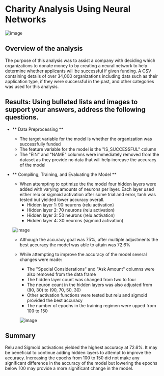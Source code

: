 # Charity Analysis Using Neural Networks
![image](https://user-images.githubusercontent.com/107161421/196058697-8c2e789a-a241-4789-af51-d2b837b8e1a0.png)


## Overview of the analysis

The purpose of this analysis was to assist a company with deciding which organizations to donate money to by creating a neural network to help determine whether applicants will be successful if given funding. A CSV containing details of over 34,000 organizations including data such as their application type, if they were successful in the past, and other categories was used for this analysis.

## Results: Using bulleted lists and images to support your answers, address the following questions.

- ** Data Preprocessing **
  - The target variable for the model is whether the organization was successfully funded
  - The feature variable for the model is the "IS_SUCCESSFUL" column
  - The "EIN" and "NAME" columns were immediately removed from the dataset as they provide no data that will help         increase the accuracy of the model

- ** Compiling, Training, and Evaluating the Model **
    - When attempting to optimize the the model four hidden layers were added with varying  amounts of neurons per          layer. Each layer used either relu or sigmoid activation after some trial and error, tanh was tested but yielded        lower accuracy overall. 
        - Hidden layer 1: 90 neurons (relu activation)
        - Hidden layer 2: 70 neurons (relu activation)
        - Hidden layer 3: 50 neurons (relu activation)
        - Hidden layer 4: 30 neurons (sigmoid activation)
        
     ![image](https://user-images.githubusercontent.com/107161421/196060059-6e203b5b-922a-4e80-91c4-5c099d7eed36.png)

    - Although the accuracy goal was 75%, after multiple adjustments the best accuracy the model was able to attain was     72.6%
    
    - While attempting to improve the accuracy of the model several changes were made:
        - The "Special Considerations" and "Ask Amount" columns were also removed from the data frame
        - The hidden layer count was changed from two to four
        - The neuron count in the hidden layers was also adjusted from (80, 30) to (90, 70, 50, 30)
        - Other activation functions were tested but relu and sigmoid provided the best accuracy
        - The number of epochs in the training regimen were upped from 100 to 150
        
        ![image](https://user-images.githubusercontent.com/107161421/196060367-ecc07a01-ec4e-4c50-86e8-fdd7f10b0339.png)

## Summary

Relu and Sigmoid activations yielded the highest accuracy at 72.6%. It may be beneficial to continue adding hidden layers to attempt to improve the accuracy. Increasing the epochs from 100 to 150 did not make any significant difference in the accuracy of the model but lowering the epochs below 100 may provide a more significant change in the model.  
